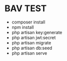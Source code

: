 # BAV TEST

- composer install
- npm install
- php artisan key:generate
- php artisan jwt:secret
- php artisan migrate
- php artisan db:seed
- php artisan serve
